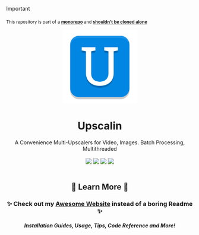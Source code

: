 > [!IMPORTANT]
> <sub>This repository is part of a [**monorepo**](https://github.com/BrokenSource/BrokenSource) and [**shouldn't be cloned alone**](https://brokensrc.dev/get/source)</sub>

<div align="center">
  <a href="https://brokensrc.dev/upscalin"><img src="https://raw.githubusercontent.com/BrokenSource/Upscalin/main/Upscalin/Resources/Images/Upscalin.png" width="200"></a>
  <h1>Upscalin</h1>
  A Convenience Multi-Upscalers for Video, Images. Batch Processing, Multithreaded
  <br>
  <br>
  <a href="https://pypi.org/project/upscalin/"><img src="https://img.shields.io/pypi/v/upscalin?label=PyPI&color=blue"></a>
  <a href="https://pypi.org/project/upscalin/"><img src="https://img.shields.io/pypi/dw/upscalin?label=Installs&color=blue"></a>
  <!-- <a href="https://github.com/BrokenSource/Upscalin/releases/"><img src="https://img.shields.io/github/v/release/BrokenSource/Upscalin?label=Release&color=green"></a> -->
  <!-- <a href="https://github.com/BrokenSource/Upscalin/releases/"><img src="https://img.shields.io/github/downloads/BrokenSource/Upscalin/total?label=Downloads&color=green"></a> -->
  <a href="https://github.com/BrokenSource/Upscalin/"><img src="https://img.shields.io/github/stars/BrokenSource/Upscalin?label=Stars&color=orange&style=flat"></a>
  <a href="https://discord.gg/KjqvcYwRHm"><img src="https://img.shields.io/discord/1184696441298485370?label=Discord&color=orange&style=flat"></a>
</div>

<br>

<div align="center">
  <h2>🍁 Learn More 🍁</h2>
  <h3>✨ Check out my <a href="https://brokensrc.dev/upscalin/get"><b>Awesome Website</b></a> instead of a boring Readme ✨</h3>
  <h5>Installation Guides, Usage, Tips, Code Reference and More!</h5>
</div>
